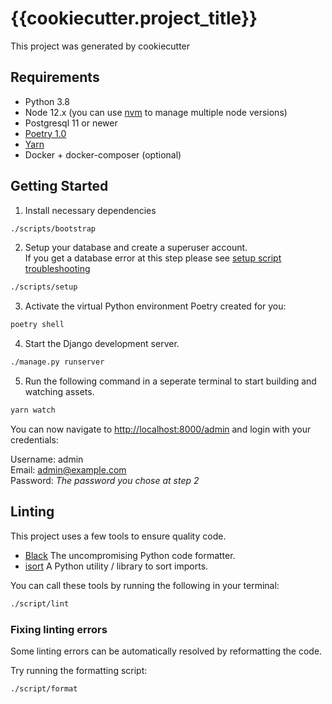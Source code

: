 # {{cookiecutter.project_title}}

This project was generated by cookiecutter

## Requirements

- Python 3.8
- Node 12.x (you can use [nvm](https://github.com/nvm-sh/nvm) to manage multiple node versions)
- Postgresql 11 or newer
- [Poetry 1.0](https://python-poetry.org/docs/)
- [Yarn](https://github.com/yarnpkg/yarn)
- Docker + docker-composer (optional)

## Getting Started

1. Install necessary dependencies

```sh
./scripts/bootstrap
```

2. Setup your database and create a superuser account. \
If you get a database error at this step please see [setup script troubleshooting](script/readme.md#setup-troubleshooting)

```sh
./scripts/setup
```

3. Activate the virtual Python environment Poetry created for you:

```sh
poetry shell
```

4. Start the Django development server.

```sh
./manage.py runserver
```

5. Run the following command in a seperate terminal to start building and watching assets.

```sh
yarn watch
```

You can now navigate to [http://localhost:8000/admin](http://localhost:8000/admin)
and login with your credentials:

Username: admin \
Email: admin@example.com \
Password: *The password you chose at step 2*

## Linting

This project uses a few tools to ensure quality code.

- [Black](https://github.com/psf/black/) The uncompromising Python code formatter.
- [isort](https://github.com/timothycrosley/isort) A Python utility / library to sort imports.

You can call these tools by running the following in your terminal:

```sh
./script/lint
```

### Fixing linting errors

Some linting errors can be automatically resolved by reformatting the code.

Try running the formatting script:
```sh
./script/format
```
